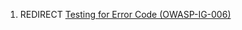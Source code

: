 1.  REDIRECT [Testing for Error Code
    (OWASP-IG-006)](Testing_for_Error_Code_\(OWASP-IG-006\) "wikilink")
